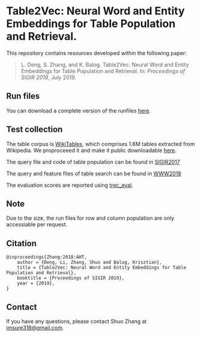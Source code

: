 # Table2Vec: Neural Word and Entity Embeddings for Table Population and Retrieval.

This repository contains resources developed within the following paper:

> L. Deng, S. Zhang, and K. Balog. Table2Vec: Neural Word and Entity Embeddings for Table Population and Retrieval. In: *Proceedings of SIGIR 2019*, July 2019.

## Run files

You can download a complete version of the runfiles [here](https://gustav1.ux.uis.no/downloads/sigir2019-table2vec/runfiles.zip).


## Test collection

The table corpus is [WikiTables](http://websail-fe.cs.northwestern.edu/TabEL/), which comprises 1.6M tables extracted from Wikipedia. We proproceeed it and make it public downloadable [here](http://iai.group/downloads/smart_table/WP_tables.zip).

The query file and code of table population can be found in [SIGIR2017](https://github.com/iai-group/sigir2017-table)

The query and feature files of table search can be found in [WWW2018](https://github.com/iai-group/www2018-table)
 


The evaluation scores are reported using [trec_eval](https://github.com/usnistgov/trec_eval).

## Note
Due to the size, the run files for row and column population are only accessiable per request.

## Citation
```
@inproceedings{Zhang:2018:AHT,
    author = {Deng, Li, Zhang, Shuo and Balog, Krisztian},
    title = {Table2Vec: Neural Word and Entity Embeddings for Table Population and Retrieval},
    booktitle = {Proceedings of SIGIR 2019},
    year = {2019},
}
```

## Contact
If you have any questions, please contact Shuo Zhang at imsure318@gmail.com.
